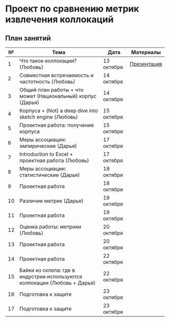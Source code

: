 # Проект по сравнению метрик извлечения коллокаций


## План занятий

| № | Тема                                                                            | Дата | Материалы |
|---|---------------------------------------------------------------------------------|------|-----------|
| 1 | Что такое коллокации?  (Любовь)                                                                        | 13 октября | [Презентация](https://github.com/lyubovchubarova/collocations/blob/main/Presentations/1.%20%D0%9A%D0%BE%D0%BB%D0%BB%D0%BE%D0%BA%D0%B0%D1%86%D0%B8%D0%B8.pptx)    |
| 2 | Совместная встречаемость и частотность   (Любовь)                                                                    | 14 октября |     |
| 3 | Общий план работы + что может (Национальный) корпус (Дарья)                                                                          | 14 октября |     |
| 4 | Корпуса + (Not) a deep dive into sketch engine  (Любовь)                                                                           | 15 октября |     |
| 5 | Проектная работа: получение корпуса                                                                             | 15 октября |     |
| 6 | Меры ассоциации: эмпирические (Дарья)                                                                             | 17 октября |     |
| 7 | Introduction to Excel + проектная работа (Любовь)                                                                           | 17 октября |     |
| 8 | Меры ассоциации: статистические  (Дарья)                                                                        | 18 октября |     |
| 9 | Проектная работа                                                                           | 18 октября |     |
| 10 | Различие метрик (Дарья)                                                                        | 19 октября |     |
| 11 | Проектная работа                                                                             | 19 октября |     |
| 12 | Оценка работы: метрики (Любовь)                                                                           | 20 октября |     |
| 13 | Проектная работа                                                                             | 20 октября |     |
| 14 | Проектная работа                                                                           | 22 октября |     |
| 15 | Байки из склепа: где в индустрии используются коллокации (Любовь + Дарья)                                                                    | 22 октября |     |
| 16 | Подготовка к защите                                                                            | 23 октября |     |
| 17 | Подготовка к защите                                                                            | 23 октября |     |


